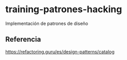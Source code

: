 # training-patrones-hacking
Implementación de patrones de diseño

## Referencia
https://refactoring.guru/es/design-patterns/catalog

